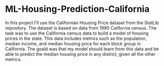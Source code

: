 # ML-Housing-Prediction-California



In this project I'll use the Californian Housing Price dataset from the StatLib repository. The dataset is based on data from 1990 California census. The task was to use the California census data to build a model of housing prices in the state. This data includes metrics such as the population, median income, and median housing price for each block group in California. 
The goald was that my model should learn from this data and be able to predict the median housing price in any district, given all the other metrics.
